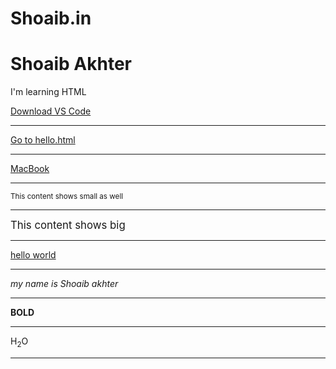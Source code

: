 # Shoaib.in
<!DOCTYPE html>
<html>
<head>
  <meta charset="UTF-8">
  <title>Link Practice</title>
</head>
<body>
  <h1>Shoaib Akhter</h1>
  <p>I'm learning HTML</p>

  <a href="https://code.visualstudio.com/">Download VS Code</a>
  <br/>
<hr>
  <a href="http://localhost:7700/hello.html">Go to hello.html</a>
  <br/>
<hr>
  <a href="https://www.amazon.in/Apple-MacBook-Chip-13-inch-256GB/dp/B08N5W4NNB">MacBook</a>
  <br/>
  <hr>

  <small>This content shows small as well</small>
  <br/>
  <hr>
  <big>This content shows big</big>
  <hr>
  <u>hello world</u>
  <br>
  <hr>
  <i>my name is Shoaib akhter</i>
  <hr> 
  <b>BOLD</b>
  <br>
  <hr>
  H<sub>2</sub>O
  <hr>
  
</body>
</html>

